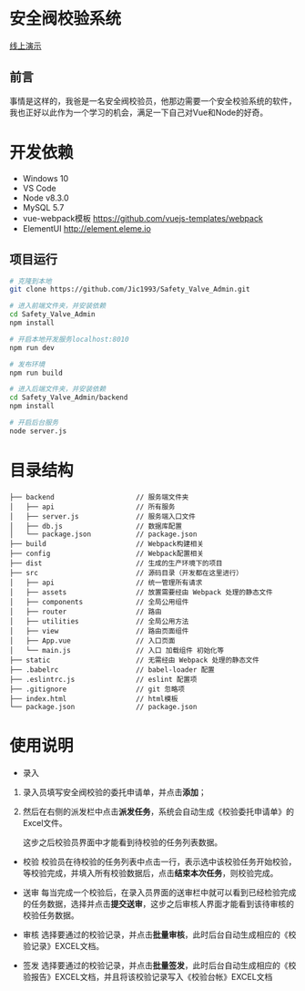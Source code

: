# 安全阀校验系统

[线上演示](http://106.14.147.206/safety_valve_admin/)

## 前言
事情是这样的，我爸是一名安全阀校验员，他那边需要一个安全校验系统的软件，我也正好以此作为一个学习的机会，满足一下自己对Vue和Node的好奇。

# 开发依赖
- Windows 10
- VS Code
- Node v8.3.0
- MySQL 5.7
- vue-webpack模板 https://github.com/vuejs-templates/webpack
- ElementUI http://element.eleme.io

## 项目运行
``` bash
# 克隆到本地
git clone https://github.com/Jic1993/Safety_Valve_Admin.git

# 进入前端文件夹，并安装依赖
cd Safety_Valve_Admin
npm install

# 开启本地开发服务localhost:8010
npm run dev

# 发布环境
npm run build

# 进入后端文件夹，并安装依赖
cd Safety_Valve_Admin/backend
npm install

# 开启后台服务
node server.js
```

# 目录结构
```shell
├── backend                    // 服务端文件夹
│   ├── api                    // 所有服务
│   ├── server.js              // 服务端入口文件
│   ├── db.js                  // 数据库配置
│   └── package.json           // package.json
├── build                      // Webpack构建相关
├── config                     // Webpack配置相关
├── dist                       // 生成的生产环境下的项目
├── src                        // 源码目录（开发都在这里进行）
│   ├── api                    // 统一管理所有请求
│   ├── assets                 // 放置需要经由 Webpack 处理的静态文件
│   ├── components             // 全局公用组件
│   ├── router                 // 路由
│   ├── utilities              // 全局公用方法
│   ├── view                   // 路由页面组件
│   ├── App.vue                // 入口页面
│   └── main.js                // 入口 加载组件 初始化等
├── static                     // 无需经由 Webpack 处理的静态文件
├── .babelrc                   // babel-loader 配置
├── .eslintrc.js               // eslint 配置项
├── .gitignore                 // git 忽略项
├── index.html                 // html模板
└── package.json               // package.json
```

# 使用说明
- 录入
1. 录入员填写安全阀校验的委托申请单，并点击**添加**；
2. 然后在右侧的派发栏中点击**派发任务**，系统会自动生成《校验委托申请单》的Excel文件。

    这步之后校验员界面中才能看到待校验的任务列表数据。

- 校验
校验员在待校验的任务列表中点击一行，表示选中该校验任务开始校验，等校验完成，并填入所有校验数据后，点击**结束本次任务**，则校验完成。

- 送审
每当完成一个校验后，在录入员界面的送审栏中就可以看到已经检验完成的任务数据，选择并点击**提交送审**，这步之后审核人界面才能看到该待审核的校验任务数据。

- 审核
选择要通过的校验记录，并点击**批量审核**，此时后台自动生成相应的《校验记录》EXCEL文档。

- 签发
选择要通过的校验记录，并点击**批量签发**，此时后台自动生成相应的《校验报告》EXCEL文档，并且将该校验记录写入《校验台帐》EXCEL文档

